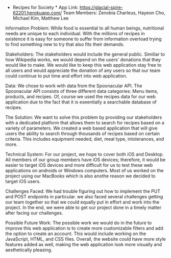 * Recipes for Society *
App Link: https://glacial-spire-62201.herokuapp.com/
Team Members: Zenobia Charleus, Hayeon Cho, Michael Kim, Matthew Lee

Information Problem: While food is essential to all human beings, nutritional needs are unique to each individual. With the millions of recipes in existence it is easy for someone to suffer from information overload trying to find something new to try that also fits their demands.

Stakeholders: The stakeholders would include the general public. Similiar to how Wikipedia works, we would depend on the users' donations that they would like to make. We would like to keep this web application stay free to all users and would appreciate the donation of any users so that our team could continue to put time and effort into web application. 

Data: We chose to work with data from the Spoonacular API. The Spoonacular API consists of three different data categories: Menu items, products, and recipes. Of, course we used the recipes data for our web application due to the fact that it is eseentially a searchable database of recipes. 

The Solution: We want to solve this problem by providing our stakeholders with a dedicated platform that allows them to search for recipes based on a variety of parameters. We created a web based application that will give users the ability to search through thousands of recipes based on certain criteria. This includes equipment needed, diet, meal type, intolerances, and more. 

Technical System: For our project, we hope to cover both iOS and Desktop. All members of our group members have iOS devices; therefore, it would be easier to target iOS devices and more difficult for us to test these web applications on androids or Windows computers. Most of us worked on the project using our MacBooks which is also anothe reason we decided to target iOS users. 

Challenges Faced: We had trouble figuring out how to implement the PUT and POST endpoints in particular. we also faced several challenges getting our team together so that we could equally put in effort and work into the project. In the end, we were able to get our project done in a timely matter after facing our challenges. 

Possible Future Work: The possible work we would do in the future to improve this web application is to create more customizable filters and add the option to create an account. This would include working on the JavaScript, HTML, and CSS files. Overall, the website could have more style features added as well, making the web application look more visually and aesthetically pleasing.